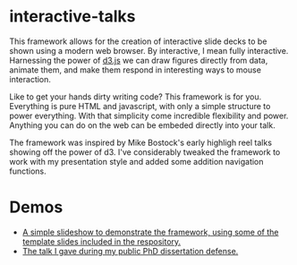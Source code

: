 interactive-talks
=================

This framework allows for the creation of interactive slide decks to be shown
using a modern web browser. By interactive, I mean fully interactive. Harnessing
the power of [d3.js](http://d3js.org) we can draw figures directly from data, animate them, and
make them respond in interesting ways to mouse interaction.

Like to get your hands dirty writing code? This framework is for you. Everything
is pure HTML and javascript, with only a simple structure to power everything.
With that simplicity come incredible flexibility and power. Anything you can do
on the web can be embeded directly into your talk.

The framework was inspired by Mike Bostock's early highligh reel talks showing
off the power of d3. I've considerably tweaked the framework to work with my
presentation style and added some addition navigation functions.

Demos
=====

* [A simple slideshow to demonstrate the framework, using some of the template slides included in the respository.](http://adamatus.github.io/interactive-talks/show.html)
* [The talk I gave during my public PhD dissertation defense.](http://adamatus.github.io/interactive-talks/examples/20140515_acr_dissertation_defense/show.html)
